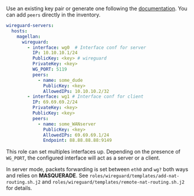 Use an existing key pair or generate one following the [documentation](https://www.wireguard.com/quickstart/). You can add `peers` directly in the inventory. 

```yaml
wireguard-servers:
  hosts:
    magellan:
      wireguard:
        - interface: wg0  # Interface conf for server
          IP: 10.10.10.1/24
          PublicKey: <key> # wireguard
          PrivateKey: <key>
          WG_PORT: 5119
          peers: 
            - name: some_dude
              PublicKey: <key>
              AllowedIPs: 10.10.10.2/32
        - interface: wg1 # Interface conf for client
          IP: 69.69.69.2/24
          PrivateKey: <key>
          PublicKey: <key>
          peers:
            - name: some_WANserver
              PublicKey: <key>
              AllowedIPs: 69.69.69.1/24
              Endpoint: 88.88.88.88:9149
```

This role can set multiples interfaces up. Depending on the presence of `WG_PORT`, the configured interface will act as a server or a client. 

In server mode, packets forwarding is set between `eth0` and `wg?` both ways and relies on **MASQUERADE**. See `roles/wireguard/templates/add-nat-routing.sh.j2` and `roles/wireguard/templates/remote-nat-routing.sh.j2` for details. 